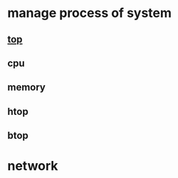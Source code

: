 
# <b> manage process of system </b>

## <u>top</u>




## cpu




## memory



## htop


## btop




# network








